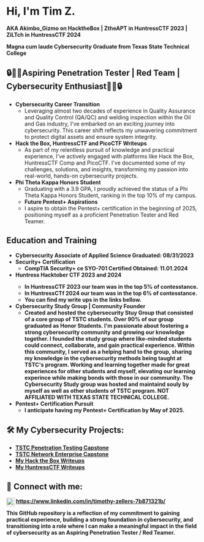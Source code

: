 <h1>Hi, I'm Tim Z. </h1>
  <b>AKA Akimbo_Gizmo on HacktheBox | ZtheAPT in HuntressCTF 2023 | ZiLTch in HuntressCTF 2024</b> 
  
  <b>Magna cum laude Cybersecurity Graduate from Texas State Technical College</b>

<h2>🔒👨‍💻Aspiring Penetration Tester | Red Team | Cybersecurity Enthusiast👨‍💻🔒</h2>

- <b>Cybersecurity Career Transition</b>
  - Leveraging almost two decades of experience in Quality Assurance and Quality Control (QA/QC) and welding inspection within the Oil and Gas industry, I've embarked on an exciting journey into cybersecurity. This career shift reflects my unwavering commitment to protect digital assets and ensure system integrity.
- <b>Hack the Box, HuntressCTF and PicoCTF Writeups</b>
  - As part of my relentless pursuit of knowledge and practical experience, I've actively engaged with platforms like Hack the Box, HuntressCTF Comp and PicoCTF. I've documented some of my challenges, solutions, and insights, transforming my passion into real-world, hands-on cybersecurity projects.
- <b>Phi Theta Kappa Honors Student</b>
  - Graduating with a 3.9 GPA, I proudly achieved the status of a Phi Theta Kappa Honors Student, ranking in the top 10% of my campus.
  - <b>Future Pentest+ Aspirations</b>
  - I aspire to obtain the Pentest+ certification in the beginning of 2025, positioning myself as a proficient Penetration Tester and Red Teamer.

<h2> Education and Training</h2>

- <b>Cybersecurity Associate of Applied Science    Graduated: 08/31/2023
- <b>Security+ Certification</b>
  - CompTIA Security+ ce SYO-701 Certified   Obtained: 11.01.2024
- <b>Huntress Hacktober CTF 2023 and 2024<b>
  - In HuntressCTF 2023 our team was in the top 5% of contesstance.
  - In HuntressCTf 2024 our team was in the top 6% of contesstance.
  - You can find my write ups in the links bellow.
- <b>Cybersecurity Study Group | Community Founder</b>
  - Created and hosted the cybersecurity Stuy Group that consisted of a core group of TSTC students. Over 90% of our group graduated as Honor Students. I'm passionate about fostering a strong cybersecurity community and growing our knowledge together. I founded the study group where like-minded students could connect, collaborate, and 
    gain practical experience. Within this community, I served as a helping hand to the group, sharing my knowledge in the cybersecurity methods being taught at TSTC's program. Working and learning together made for great experiences for other students and myself, elevating our learning experince while making bonds with those in our 
    community. The Cybersecurity Study group was hosted and maintaind souly by myself as well as other students of TSTC program. NOT AFFILIATED WITH TEXAS STATE TECHNICAL COLLEGE. 
- <b>Pentest+ Certification Pursuit</b>
  - I anticipate having my Pentest+ Certification by May of 2025.

<h2>🛠️ My Cybersecurity Projects:</h2>

- [TSTC Penetration Testing Capstone](https://github.com/ZtheAPT/Pentest-Capstone-TSTC)
- [TSTC Network Enterprise Capstone](https://github.com/ZtheAPT/Network-Enterprise-Capstone-TSTC)
- [My Hack the Box Writeups](https://github.com/ZtheAPT/HacktheBox-Writeups)
- [My HuntressCTF Writeups](https://github.com/ZtheAPT/HuntressCTF-Writeups)
<h2> 🤝 Connect with me:</h2>


[<img align="left" alt="YourName | LinkedIn" width="22px" src="https://cdn.jsdelivr.net/npm/simple-icons@v3/icons/linkedin.svg" />][linkedin]   https://www.linkedin.com/in/timothy-zellers-7b871321b/


[linkedin]: https://www.linkedin.com/in/timothy-zellers-7b871321b/



<b>This GitHub repository is a reflection of my commitment to gaining practical experience, building a strong foundation in cybersecurity, and transitioning into a role where I can make a meaningful impact in the field of cybersecurity as an Aspiring Penetration Tester / Red Teamer.<b>


